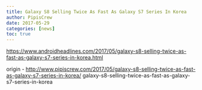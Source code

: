```yaml
---
title: Galaxy S8 Selling Twice As Fast As Galaxy S7 Series In Korea
author: PipisCrew
date: 2017-05-29
categories: [news]
toc: true
---
```


https://www.androidheadlines.com/2017/05/galaxy-s8-selling-twice-as-fast-as-galaxy-s7-series-in-korea.html

origin - http://www.pipiscrew.com/2017/05/galaxy-s8-selling-twice-as-fast-as-galaxy-s7-series-in-korea/ galaxy-s8-selling-twice-as-fast-as-galaxy-s7-series-in-korea